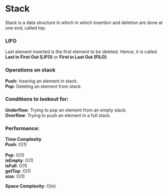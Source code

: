 # Stack
Stack is a data structure in which in which insertion and deletion are done at one end, called top.

### LIFO
Last element inserted is the first element to be deleted. Hence, it is called **Last in First Out (LIFO)** 
or **First in Last Out (FILO)**.

### Operations on stack
**Push:** Insering an element in stack.</br>
**Pop:** Deleting an element from stack.

### Conditions to lookout for:
**Underflow**: Trying to pop an element from an empty stack.</br>
**Overflow**: Trying to push an element in a full stack.

### Performance:
**Time Complexity**</br>
**Push**:      O(1)</br>       
**Pop**:       O(1)</br>
**isEmpty**:   O(1)</br>
**isFull**:    O(1)</br>
**getTop**:    O(1)</br>
**size**:      O(1)</br>

**Space Complexity**: O(n)</br>